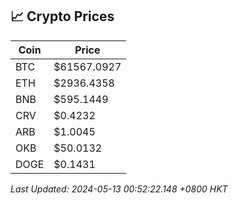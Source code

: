 ## 📈 Crypto Prices

| Coin | Price |
| ---- | ----- |
| BTC | $61567.0927 |
| ETH | $2936.4358 |
| BNB | $595.1449 |
| CRV | $0.4232 |
| ARB | $1.0045 |
| OKB | $50.0132 |
| DOGE | $0.1431 |

_Last Updated: 2024-05-13 00:52:22.148 +0800 HKT_